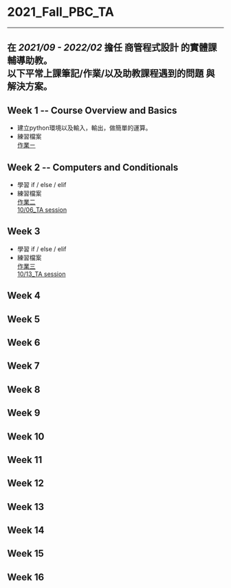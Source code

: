 # 2021_Fall_PBC_TA
---
在 *2021/09 - 2022/02* 擔任 商管程式設計 的實體課輔導助教。  
以下平常上課筆記/作業/以及助教課程遇到的問題 與解決方案。
---

## Week 1 -- Course Overview and Basics
* 建立python環境以及輸入，輸出，做簡單的運算。  
* 練習檔案     
  [作業ㄧ](https://github.com/stephanie0324/2021_Fall_PBC_TA/blob/main/Week_1/PBC_HW1.ipynb)  

## Week 2 -- Computers and Conditionals
* 學習 if / else / elif  
* 練習檔案  
  [作業二](https://github.com/stephanie0324/2021_Fall_PBC_TA/blob/main/Week2/PBC_hw2.ipynb)    
  [10/06_TA session](https://github.com/stephanie0324/2021_Fall_PBC_TA/blob/main/Week2/TA_Class/1006TA_Session.ipynb)

## Week 3
* 學習 if / else / elif  
* 練習檔案  
  [作業三](https://github.com/stephanie0324/2021_Fall_PBC_TA/blob/main/Week_3/PBC_hw2.ipynb)    
  [10/13_TA session]()
## Week 4
## Week 5
## Week 6
## Week 7
## Week 8
## Week 9
## Week 10
## Week 11
## Week 12
## Week 13
## Week 14
## Week 15
## Week 16

